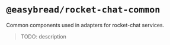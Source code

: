 # `@easybread/rocket-chat-common`

Common components used in adapters for rocket-chat services. 

> TODO: description

